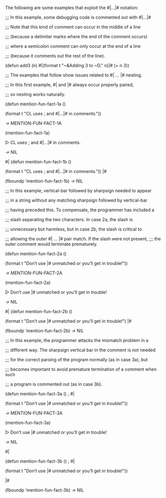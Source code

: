  

The following are some examples that exploit the #|...|# notation: 

;;; In this example, some debugging code is commented out with #|...|# 

;;; Note that this kind of comment can occur in the middle of a line 

;;; (because a delimiter marks where the end of the comment occurs) 

;;; where a semicolon comment can only occur at the end of a line 

;;; (because it comments out the rest of the line). 

(defun add3 (n) #|(format t "~&Adding 3 to ~D." n)|# (+ n 3)) 

;;; The examples that follow show issues related to #| ... |# nesting. 

;;; In this first example, #| and |# always occur properly paired, 

;;; so nesting works naturally. 

(defun mention-fun-fact-1a () 

(format t "CL uses ; and #|...|# in comments.")) 

*→* MENTION-FUN-FACT-1A 

(mention-fun-fact-1a) 

&#9655; CL uses ; and #|...|# in comments. 

*→* NIL 

#| (defun mention-fun-fact-1b () 

(format t "CL uses ; and #|...|# in comments.")) |# 

(fboundp ’mention-fun-fact-1b) *→* NIL 

;;; In this example, vertical-bar followed by sharpsign needed to appear 

;;; in a string without any matching sharpsign followed by vertical-bar 

;;; having preceded this. To compensate, the programmer has included a 

;;; slash separating the two characters. In case 2a, the slash is 

;;; unnecessary but harmless, but in case 2b, the slash is critical to 

;;; allowing the outer #| ... |# pair match. If the slash were not present, ;;; the outer comment would terminate prematurely. 

(defun mention-fun-fact-2a () 

(format t "Don’t use |\# unmatched or you’ll get in trouble!")) 

*→* MENTION-FUN-FACT-2A 

(mention-fun-fact-2a) 

&#9655; Don’t use |# unmatched or you’ll get in trouble! 

*→* NIL 

#| (defun mention-fun-fact-2b ()  



(format t "Don’t use |\# unmatched or you’ll get in trouble!") |# 

(fboundp ’mention-fun-fact-2b) *→* NIL 

;;; In this example, the programmer attacks the mismatch problem in a 

;;; different way. The sharpsign vertical bar in the comment is not needed 

;;; for the correct parsing of the program normally (as in case 3a), but 

;;; becomes important to avoid premature termination of a comment when such 

;;; a program is commented out (as in case 3b). 

(defun mention-fun-fact-3a () ; #| 

(format t "Don’t use |# unmatched or you’ll get in trouble!")) 

*→* MENTION-FUN-FACT-3A 

(mention-fun-fact-3a) 

&#9655; Don’t use |# unmatched or you’ll get in trouble! 

*→* NIL 

#| 

(defun mention-fun-fact-3b () ; #| 

(format t "Don’t use |# unmatched or you’ll get in trouble!")) 

|# 

(fboundp ’mention-fun-fact-3b) *→* NIL 

